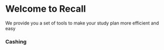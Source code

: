 # Welcome to Recall 
We provide you a set of tools to make your study plan more efficient and easy 



### Cashing 
